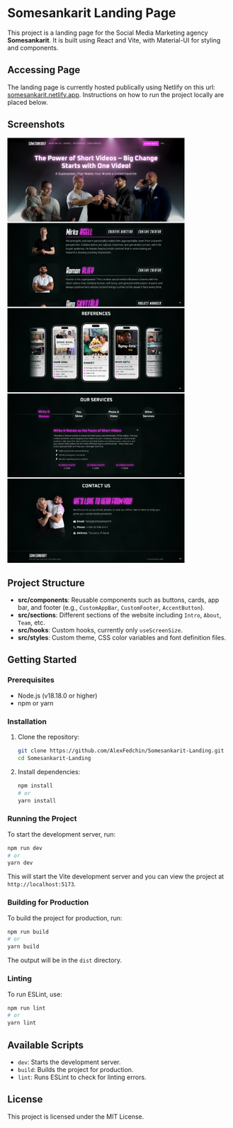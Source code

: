 # Somesankarit Landing Page

This project is a landing page for the Social Media Marketing agency **Somesankarit**. It is built using React and Vite, with Material-UI for styling and components.

## Accessing Page

The landing page is currently hosted publically using Netlify on this url: [somesankarit.netlify.app](https://somesankarit.netlify.app/). Instructions on how to run the project locally are placed below.

## Screenshots

<img src="public/img/screenshots/screenshot1.webp" alt="App Screenshot 1" width="400"/>
<img src="public/img/screenshots/screenshot2.webp" alt="App Screenshot 2" width="400"/>
<img src="public/img/screenshots/screenshot3.webp" alt="App Screenshot 3" width="400"/>
<img src="public/img/screenshots/screenshot4.webp" alt="App Screenshot 4" width="400"/>
<img src="public/img/screenshots/screenshot5.webp" alt="App Screenshot 5" width="400"/>

## Project Structure

- **src/components**: Reusable components such as buttons, cards, app bar, and footer (e.g., `CustomAppBar`, `CustomFooter`, `AccentButton`).
- **src/sections**: Different sections of the website including `Intro`, `About`, `Team`, etc.
- **src/hooks**: Custom hooks, currently only `useScreenSize`.
- **src/styles**: Custom theme, CSS color variables and font definition files.

## Getting Started

### Prerequisites

- Node.js (v18.18.0 or higher)
- npm or yarn

### Installation

1. Clone the repository:

   ```bash
   git clone https://github.com/AlexFedchin/Somesankarit-Landing.git
   cd Somesankarit-Landing
   ```

2. Install dependencies:
   ```bash
   npm install
   # or
   yarn install
   ```

### Running the Project

To start the development server, run:

```bash
npm run dev
# or
yarn dev
```

This will start the Vite development server and you can view the project at `http://localhost:5173`.

### Building for Production

To build the project for production, run:

```bash
npm run build
# or
yarn build
```

The output will be in the `dist` directory.

### Linting

To run ESLint, use:

```bash
npm run lint
# or
yarn lint
```

## Available Scripts

- `dev`: Starts the development server.
- `build`: Builds the project for production.
- `lint`: Runs ESLint to check for linting errors.

## License

This project is licensed under the MIT License.

